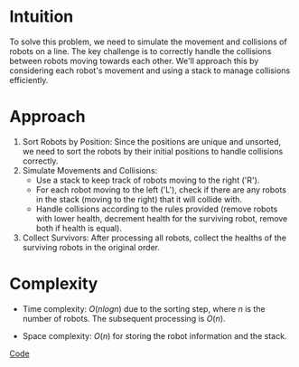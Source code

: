 # Intuition
To solve this problem, we need to simulate the movement and collisions of robots on a line. The key challenge is to correctly handle the collisions between robots moving towards each other. We'll approach this by considering each robot's movement and using a stack to manage collisions efficiently.

# Approach
1. Sort Robots by Position: Since the positions are unique and unsorted, we need to sort the robots by their initial positions to handle collisions correctly.
2. Simulate Movements and Collisions:
   - Use a stack to keep track of robots moving to the right ('R').
   - For each robot moving to the left ('L'), check if there are any robots in the stack (moving to the right) that it will collide with.
   - Handle collisions according to the rules provided (remove robots with lower health, decrement health for the surviving robot, remove both if health is equal).
3. Collect Survivors: After processing all robots, collect the healths of the surviving robots in the original order.


# Complexity
- Time complexity:
$O(nlogn)$ due to the sorting step, where $n$ is the number of robots. The subsequent processing is $O(n)$.

- Space complexity:
$O(n)$ for storing the robot information and the stack.

[Code](./2751-Robot-Collisions.ts)